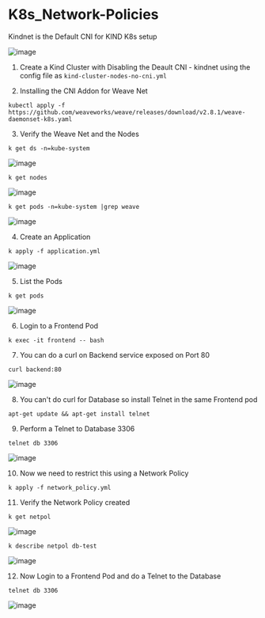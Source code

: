# K8s_Network-Policies

Kindnet is the Default CNI for KIND K8s setup 

![image](https://github.com/user-attachments/assets/26a72b67-58c8-4d94-b3b8-17e4c4bc2fa4)

1. Create a Kind Cluster with Disabling the Deault CNI - kindnet using the config file as `kind-cluster-nodes-no-cni.yml`

2. Installing the CNI Addon for Weave Net
```
kubectl apply -f https://github.com/weaveworks/weave/releases/download/v2.8.1/weave-daemonset-k8s.yaml
```

3. Verify the Weave Net and the Nodes
```
k get ds -n=kube-system
```
![image](https://github.com/user-attachments/assets/3cc33267-8890-4914-bd46-bf5420300d13)

```
k get nodes
```
![image](https://github.com/user-attachments/assets/95a2b112-66d0-4c0a-ae18-244d0a751b52)

```
k get pods -n=kube-system |grep weave
```
![image](https://github.com/user-attachments/assets/f86e410d-c29c-49e8-ac9f-ce04bf93e148)

4. Create an Application
```
k apply -f application.yml
```
![image](https://github.com/user-attachments/assets/c6add838-756d-404d-9fe1-992851ec2548)

5. List the Pods
```
k get pods
```
![image](https://github.com/user-attachments/assets/4e69183e-279a-4a8e-babe-a5747dcc305f)

6. Login to a Frontend Pod
```
k exec -it frontend -- bash
```

7. You can do a curl on Backend service exposed on Port 80
```
curl backend:80
```
![image](https://github.com/user-attachments/assets/2c11f4f0-e136-42b1-9192-b3d70efee1f0)

8. You can't do curl for Database so install Telnet in the same Frontend pod
```
apt-get update && apt-get install telnet
```

9. Perform a Telnet to Database 3306
```
telnet db 3306
```
![image](https://github.com/user-attachments/assets/af3c1860-1774-4f5d-bdbd-51c7bfb88a1e)

10. Now we need to restrict this using a Network Policy
```
k apply -f network_policy.yml
```

11. Verify the Network Policy created
```
k get netpol
```
![image](https://github.com/user-attachments/assets/e9c5704e-2e3f-482c-bfdd-a45cffaeacdd)
```
k describe netpol db-test
```
![image](https://github.com/user-attachments/assets/44948710-5ada-4b9f-a019-d736f2b2b344)

12. Now Login to a Frontend Pod and do a Telnet to the Database
```
telnet db 3306
```
![image](https://github.com/user-attachments/assets/f5bcf3b7-8759-4101-a937-883eb81956d7)




